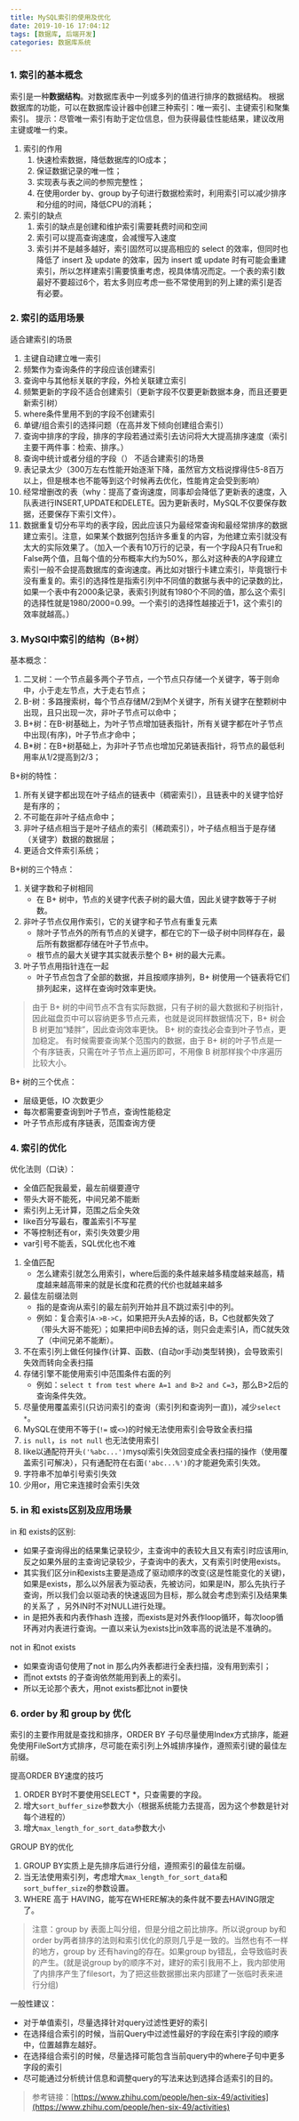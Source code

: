 ```yaml
---
title: MySQL索引的使用及优化
date: 2019-10-16 17:04:12
tags: [数据库, 后端开发]
categories: 数据库系统
---
```



### 1. 索引的基本概念
索引是一种**数据结构**。对数据库表中一列或多列的值进行排序的数据结构。
根据数据库的功能，可以在数据库设计器中创建三种索引：唯一索引、主键索引和聚集索引。<!-- more -->
提示：尽管唯一索引有助于定位信息，但为获得最佳性能结果，建议改用主键或唯一约束。
1. 索引的作用
    1. 快速检索数据，降低数据库的IO成本；
    2. 保证数据记录的唯一性；
    3. 实现表与表之间的参照完整性；
    4. 在使用order by、group by子句进行数据检索时，利用索引可以减少排序和分组的时间，降低CPU的消耗；
2. 索引的缺点
    1. 索引的缺点是创建和维护索引需要耗费时间和空间
    2. 索引可以提高查询速度，会减慢写入速度
    3. 索引并不是越多越好，索引固然可以提高相应的 select 的效率，但同时也降低了 insert 及 update 的效率，因为 insert 或 update 时有可能会重建索引，所以怎样建索引需要慎重考虑，视具体情况而定。一个表的索引数最好不要超过6个，若太多则应考虑一些不常使用到的列上建的索引是否有必要。

### 2. 索引的适用场景
适合建索引的场景
1. 主键自动建立唯一索引
2. 频繁作为查询条件的字段应该创建索引
3. 查询中与其他标关联的字段，外检关联建立索引
4. 频繁更新的字段不适合创建索引（更新字段不仅要更新数据本身，而且还要更新索引树）
5. where条件里用不到的字段不创建索引
6. 单键/组合索引的选择问题（在高并发下倾向创建组合索引）
7. 查询中排序的字段，排序的字段若通过索引去访问将大大提高排序速度（索引主要干两件事：检索、排序。）
8. 查询中统计或者分组的字段（）
不适合建索引的场景
1. 表记录太少（300万左右性能开始逐渐下降，虽然官方文档说撑得住5-8百万以上，但是根本也不能等到这个时候再去优化，性能肯定会受到影响）
2. 经常增删改的表（why：提高了查询速度，同事却会降低了更新表的速度，入队表进行INSERT,UPDATE和DELETE。因为更新表时，MySQL不仅要保存数据，还要保存下索引文件）。
3. 数据重复切分布平均的表字段，因此应该只为最经常查询和最经常排序的数据建立索引。注意，如果某个数据列包括许多重复的内容，为他建立索引就没有太大的实际效果了。（加入一个表有10万行的记录，有一个字段A只有True和False两个值，且每个值的分布概率大约为50%，那么对这种表的A字段建立索引一般不会提高数据库的查询速度。再比如对银行卡建立索引，毕竟银行卡没有重复的。索引的选择性是指索引列中不同值的数据与表中的记录数的比，如果一个表中有2000条记录，表索引列就有1980个不同的值，那么这个索引的选择性就是1980/2000=0.99。一个索引的选择性越接近于1，这个索引的效率就越高。）

### 3. MySQl中索引的结构（B+树）
基本概念：
1. 二叉树：一个节点最多两个子节点，一个节点只存储一个关键字，等于则命中，小于走左节点，大于走右节点；
2. B-树：多路搜索树，每个节点存储M/2到M个关键字，所有关键字在整颗树中出现，且只出现一次，非叶子节点可以命中；
3. B+树：在B-树基础上，为叶子节点增加链表指针，所有关键字都在叶子节点中出现(有序)，叶子节点才命中；
3. B*树：在B+树基础上，为非叶子节点也增加兄弟链表指针，将节点的最低利用率从1/2提高到2/3；


B+树的特性：
1. 所有关键字都出现在叶子结点的链表中（稠密索引），且链表中的关键字恰好是有序的；
2. 不可能在非叶子结点命中；
3. 非叶子结点相当于是叶子结点的索引（稀疏索引），叶子结点相当于是存储（关键字）数据的数据层；
4. 更适合文件索引系统；


B+树的三个特点：
1. 关键字数和子树相同
    + 在 B+ 树中，节点的关键字代表子树的最大值，因此关键字数等于子树数。
2. 非叶子节点仅用作索引，它的关键字和子节点有重复元素
    + 除叶子节点外的所有节点的关键字，都在它的下一级子树中同样存在，最后所有数据都存储在叶子节点中。
    + 根节点的最大关键字其实就表示整个 B+ 树的最大元素。
3. 叶子节点用指针连在一起
    + 叶子节点包含了全部的数据，并且按顺序排列，B+ 树使用一个链表将它们排列起来，这样在查询时效率更快。

> 由于 B+ 树的中间节点不含有实际数据，只有子树的最大数据和子树指针，因此磁盘页中可以容纳更多节点元素，也就是说同样数据情况下，B+ 树会 B 树更加“矮胖”，因此查询效率更快。
> B+ 树的查找必会查到叶子节点，更加稳定。
> 有时候需要查询某个范围内的数据，由于 B+ 树的叶子节点是一个有序链表，只需在叶子节点上遍历即可，不用像 B 树那样挨个中序遍历比较大小。

B+ 树的三个优点：
+ 层级更低，IO 次数更少
+ 每次都需要查询到叶子节点，查询性能稳定
+ 叶子节点形成有序链表，范围查询方便

### 4. 索引的优化
优化法则（口诀）：
+ 全值匹配我最爱，最左前缀要遵守
+ 带头大哥不能死，中间兄弟不能断
+ 索引列上无计算，范围之后全失效
+ like百分写最右，覆盖索引不写星
+ 不等控制还有or，索引失效要少用
+ var引号不能丢，SQL优化也不难


1. 全值匹配
    + 怎么建索引就怎么用索引，where后面的条件越来越多精度越来越高，精度越来越高带来的就是长度和花费的代价也就越来越多
2. 最佳左前缀法则
    + 指的是查询从索引的最左前列开始并且不跳过索引中的列。
    + 例如：复合索引`A->B->C`，如果把开头A去掉的话，B，C也就都失效了（带头大哥不能死）；如果把中间B去掉的话，则只会走索引A，而C就失效了（中间兄弟不能断）。
3. 不在索引列上做任何操作(计算、函数、(自动or手动)类型转换)，会导致索引失效而转向全表扫描
4. 存储引擎不能使用索引中范围条件右面的列
    + 例如：`select t from test where A=1 and B>2 and C=3`，那么B>2后的查询条件失效。
5. 尽量使用覆盖索引(只访问索引的查询（索引列和查询列一直))，减少`select *`。
6. MySQL在使用不等于(`!=` 或`<>`)的时候无法使用索引会导致全表扫描
7. `is null`，`is not null` 也无法使用索引
8. like以通配符开头`('%abc...')`mysql索引失效回变成全表扫描的操作（使用覆盖索引可解决），只有通配符在右面`('abc...%')`的才能避免索引失效。
9. 字符串不加单引号索引失效
10. 少用or，用它来连接时会索引失效


### 5. in 和 exists区别及应用场景
in 和 exists的区别: 
+ 如果子查询得出的结果集记录较少，主查询中的表较大且又有索引时应该用in, 反之如果外层的主查询记录较少，子查询中的表大，又有索引时使用exists。
+ 其实我们区分in和exists主要是造成了驱动顺序的改变(这是性能变化的关键)，如果是exists，那么以外层表为驱动表，先被访问，如果是IN，那么先执行子查询，所以我们会以驱动表的快速返回为目标，那么就会考虑到索引及结果集的关系了 ，另外IN时不对NULL进行处理。
+ in 是把外表和内表作hash 连接，而exists是对外表作loop循环，每次loop循环再对内表进行查询。一直以来认为exists比in效率高的说法是不准确的。

not in 和not exists
+ 如果查询语句使用了not in 那么内外表都进行全表扫描，没有用到索引；
+ 而not extsts 的子查询依然能用到表上的索引。
+ 所以无论那个表大，用not exists都比not in要快


### 6. order by 和 group by 优化
索引的主要作用就是查找和排序，ORDER BY 子句尽量使用Index方式排序，能避免使用FileSort方式排序，尽可能在索引列上外城排序操作，遵照索引键的最佳左前缀。

提高ORDER BY速度的技巧
1. ORDER BY时不要使用SELECT *，只查需要的字段。
2. 增大`sort_buffer_size`参数大小（根据系统能力去提高，因为这个参数是针对每个进程的）
3. 增大`max_length_for_sort_data`参数大小

GROUP BY的优化
1. GROUP BY实质上是先排序后进行分组，遵照索引的最佳左前缀。
2. 当无法使用索引列，考虑增大`max_length_for_sort_data`和`sort_buffer_size`的参数设置。
3. WHERE 高于 HAVING，能写在WHERE解决的条件就不要去HAVING限定了。

> 注意：group by 表面上叫分组，但是分组之前比排序。所以说group by和order by两者排序的法则和索引优化的原则几乎是一致的。当然也有不一样的地方，group by 还有having的存在。如果group by错乱，会导致临时表的产生。(就是说group by的顺序不对，建好的索引我用不上，我内部使用了内排序产生了filesort，为了把这些数据挪出来内部建了一张临时表来进行分组)

一般性建议：
+ 对于单值索引，尽量选择针对query过滤性更好的索引
+ 在选择组合索引的时候，当前Query中过滤性最好的字段在索引字段的顺序中，位置越靠左越好。
+ 在选择组合索引的时候，尽量选择可能包含当前query中的where子句中更多字段的索引
+ 尽可能通过分析统计信息和调整query的写法来达到选择合适索引的目的。



> 参考链接：[https://www.zhihu.com/people/hen-six-49/activities](https://www.zhihu.com/people/hen-six-49/activities)